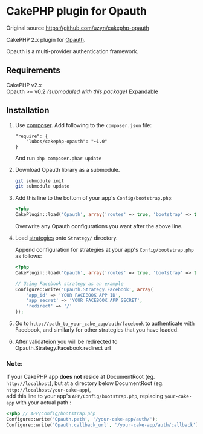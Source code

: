 CakePHP plugin for Opauth
=========================
Original source https://github.com/uzyn/cakephp-opauth

CakePHP 2.x plugin for [Opauth](https://github.com/uzyn/opauth).

Opauth is a multi-provider authentication framework.

Requirements
---------
CakePHP v2.x  
Opauth >= v0.2 _(submoduled with this package)_
[Expandable](https://github.com/LubosRemplik/CakePHP-Expandable-Plugin)

Installation
------------
1.	Use [composer](https://getcomposer.org/doc/00-intro.md). 
	Add following to the `composer.json` file:

		"require": {
			"lubos/cakephp-opauth": "~1.0"
		}

	And run `php composer.phar update`

1. Download Opauth library as a submodule.

   ```bash
   git submodule init
   git submodule update
   ```

1. Add this line to the bottom of your app's `Config/bootstrap.php`:

   ```php
   <?php
   CakePlugin::load('Opauth', array('routes' => true, 'bootstrap' => true));
   ```
   Overwrite any Opauth configurations you want after the above line.

1. Load [strategies](https://github.com/uzyn/opauth/wiki/list-of-strategies) onto `Strategy/` directory.

   Append configuration for strategies at your app's `Config/bootstrap.php` as follows:
   ```php
   <?php
   CakePlugin::load('Opauth', array('routes' => true, 'bootstrap' => true));
   
   // Using Facebook strategy as an example
   Configure::write('Opauth.Strategy.Facebook', array(
       'app_id' => 'YOUR FACEBOOK APP ID',
       'app_secret' => 'YOUR FACEBOOK APP SECRET',
	   'redirect' => '/'
   ));
   ```

1. Go to `http://path_to_your_cake_app/auth/facebook` to authenticate with Facebook, and similarly for other strategies that you have loaded.

1. After validateion you will be redirected to Opauth.Strategy.Facebook.redirect url

### Note:
If your CakePHP app **does not** reside at DocumentRoot (eg. `http://localhost`), but at a directory below DocumentRoot (eg. `http://localhost/your-cake-app`),  
add this line to your app's `APP/Config/bootstrap.php`, replacing `your-cake-app` with your actual path :

```php
<?php // APP/Config/bootstrap.php
Configure::write('Opauth.path', '/your-cake-app/auth/');
Configure::write('Opauth.callback_url', '/your-cake-app/auth/callback');
```
